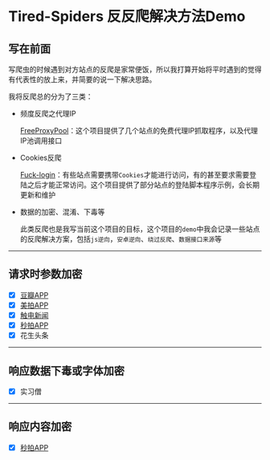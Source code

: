 # Tired-Spiders 反反爬解决方法Demo

## 写在前面

写爬虫的时候遇到对方站点的反爬是家常便饭，所以我打算开始将平时遇到的觉得有代表性的放上来，并简要的说一下解决思路。

我将反爬总的分为了三类：

- 频度反爬之代理IP

  [FreeProxyPool](https://github.com/IMWoolei/FreeProxyPool)：这个项目提供了几个站点的免费代理IP抓取程序，以及代理IP池调用接口

- Cookies反爬

  [Fuck-login](https://github.com/IMWoolei/fuck-login)：有些站点需要携带`Cookies`才能进行访问，有的甚至要求需要登陆之后才能正常访问。这个项目提供了部分站点的登陆脚本程序示例，会长期更新和维护

- 数据的加密、混淆、下毒等

  此类反爬也是我写当前这个项目的目标，这个项目的`demo`中我会记录一些站点的反爬解决方案，包括`js逆向`，`安卓逆向`、`绕过反爬`、`数据接口来源`等

----

## 请求时参数加密

- [x] [豆瓣APP](./douban/豆瓣.md)
- [x] [美拍APP](./meipai/美拍.md)
- [x] [触电新闻](./itouchtv/触电新闻.md)
- [x] [秒拍APP](./miaopai/秒拍.md)
- [x] 花生头条

-----

## 响应数据下毒或字体加密

- [x] 实习僧

-----

## 响应内容加密

- [x] [秒拍APP](./miaopai/秒拍.md)

